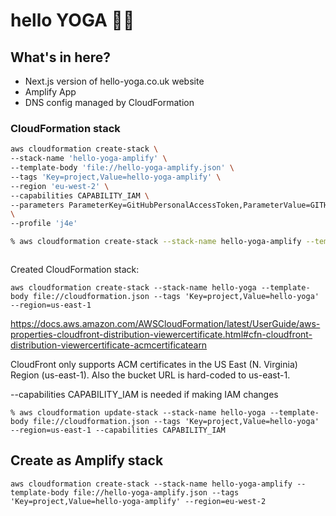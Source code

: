 # hello YOGA 🧘‍♀️

## What's in here?

- Next.js version of hello-yoga.co.uk website
- Amplify App
- DNS config managed by CloudFormation

### CloudFormation stack

```sh
aws cloudformation create-stack \
--stack-name 'hello-yoga-amplify' \
--template-body 'file://hello-yoga-amplify.json' \
--tags 'Key=project,Value=hello-yoga-amplify' \
--region 'eu-west-2' \
--capabilities CAPABILITY_IAM \
--parameters ParameterKey=GitHubPersonalAccessToken,ParameterValue=GITHUBTOKENHERE \
\
--profile 'j4e'
```

```sh
% aws cloudformation create-stack --stack-name hello-yoga-amplify --template-body file://hello-yoga-amplify.json --tags 'Key=project,Value=hello-yoga-amplify' --region=eu-west-2
```

```console

```

Created CloudFormation stack:

```
aws cloudformation create-stack --stack-name hello-yoga --template-body file://cloudformation.json --tags 'Key=project,Value=hello-yoga' --region=us-east-1
```

https://docs.aws.amazon.com/AWSCloudFormation/latest/UserGuide/aws-properties-cloudfront-distribution-viewercertificate.html#cfn-cloudfront-distribution-viewercertificate-acmcertificatearn

CloudFront only supports ACM certificates in the US East (N. Virginia) Region (us-east-1).
Also the bucket URL is hard-coded to us-east-1.

--capabilities CAPABILITY_IAM is needed if making IAM changes

```
% aws cloudformation update-stack --stack-name hello-yoga --template-body file://cloudformation.json --tags 'Key=project,Value=hello-yoga' --region=us-east-1 --capabilities CAPABILITY_IAM
```

## Create as Amplify stack

```
aws cloudformation create-stack --stack-name hello-yoga-amplify --template-body file://hello-yoga-amplify.json --tags 'Key=project,Value=hello-yoga-amplify' --region=eu-west-2
```
